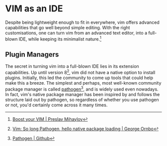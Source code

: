 # VIM as an IDE

Despite being lightweight enough to fit in everywhere, vim offers advanced capabilities that go well beyond simple editing. With the right customisations, one can turn vim from an advanced text editor, into a full-blown IDE, while keeping its minimalist nature.[^vim_ide]

## Plugin Managers
The secret in turning vim into a full-blown IDE lies in its extension capabilities. Up until version 8[^native_packager], vim did not have a native option to install plugins. Initially, this led the community to come up tools that could help make this a breeze. The simplest and perhaps, most well-known community package manager is called [pathogen](https://github.com/tpope/vim-pathogen)[^pathogen], and is widely used even nowadays. In fact, vim's native package manager has been inspired by and follows the structure laid out by pathogen, so regardless of whether you use pathogen or not, you'd certainly come across it many times.

[^native_packager]: [Vim: So long Pathogen, hello native package loading | George Ornbo](https://shapeshed.com/vim-packages/)

[^pathogen]: [Pathogen | Github](https://github.com/tpope/vim-pathogen)

[^vim_ide]: [Boost your VIM | Preslav Mihaylov](https://pmihaylov.com/category/boost-your-vim/)
